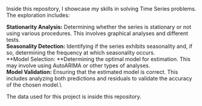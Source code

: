 Inside this repository, I showcase my skills in solving Time Series problems. The exploration includes:

**Stationarity Analysis:** Determining whether the series is stationary or not using various procedures. This involves graphical analyses and different tests.\
**Seasonality Detection:** Identifying if the series exhibits seasonality and, if so, determining the frequency at which seasonality occurs.\
**Model Selection: **Determining the optimal model for estimation. This may involve using AutoARIMA or other types of analyses.\
**Model Validation:** Ensuring that the estimated model is correct. This includes analyzing both predictions and residuals to validate the accuracy of the chosen model.\

The data used for this project is inside this repository.
